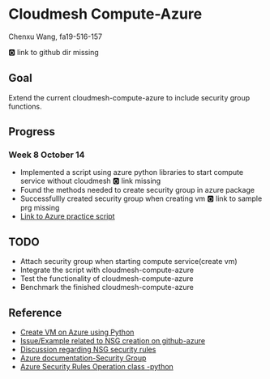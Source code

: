 # Cloudmesh Compute-Azure

Chenxu Wang, fa19-516-157

:o2: link to github dir missing

## Goal

Extend the current cloudmesh-compute-azure to include security group functions. 

## Progress

### Week 8 October 14

* Implemented a script using azure python libraries to start compute service without cloudmesh :o2: link missing
* Found the methods needed to create security group in azure package
* Successfullly created security group when creating vm :o2: link to sample prg missing
* [Link to Azure practice script](https://github.com/cloudmesh-community/fa19-516-157/blob/master/project/AzurePractice/myAzurePractice.py)

## TODO

* Attach security group when starting compute service(create vm)
* Integrate the script with cloudmesh-compute-azure
* Test the functionality of cloudmesh-compute-azure
* Benchmark the finished cloudmesh-compute-azure

## Reference

* [Create VM on Azure using Python](https://docs.microsoft.com/en-us/azure/virtual-machines/windows/python#)
* [Issue/Example related to NSG creation on github-azure](https://github.com/MicrosoftDocs/azure-docs/issues/30555)
* [Discussion regarding NSG security rules](https://stackoverflow.com/questions/55970074/issues-with-network-security-group-deployment-using-python-networksecuritygrou)
* [Azure documentation-Security Group](https://docs.microsoft.com/en-us/azure/virtual-network/security-overview)
* [Azure Security Rules Operation class -python](https://docs.microsoft.com/en-us/python/api/azure-mgmt-network/azure.mgmt.network.v2017_03_01.operations.securityrulesoperations?view=azure-python)
